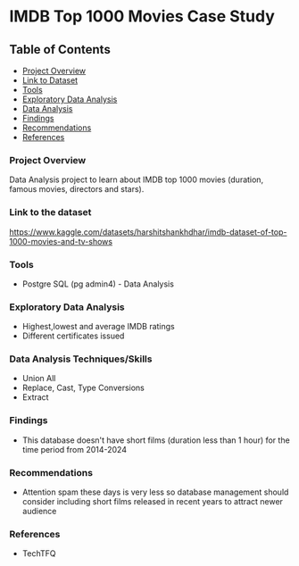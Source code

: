 # IMDB Top 1000 Movies Case Study

## Table of Contents

- [Project Overview](#project-overview)
- [Link to Dataset](#link-to-dataset)
- [Tools](#tools)
- [Exploratory Data Analysis](#exploratory-data-analysis)
- [Data Analysis](#data-analysis-techniques/skills)
- [Findings](#findings)
- [Recommendations](#recommendations)
- [References](#references)

### Project Overview
Data Analysis project to learn about IMDB top 1000 movies (duration, famous movies, directors and stars).

### Link to the dataset
https://www.kaggle.com/datasets/harshitshankhdhar/imdb-dataset-of-top-1000-movies-and-tv-shows

### Tools
- Postgre SQL (pg admin4) - Data Analysis

### Exploratory Data Analysis

- Highest,lowest and average IMDB ratings
- Different certificates issued

### Data Analysis Techniques/Skills

- Union All
- Replace, Cast, Type Conversions
- Extract

### Findings

- This database doesn't have short films (duration less than 1 hour) for the time period from 2014-2024

### Recommendations
- Attention spam these days is very less so database management should consider including short films released in recent years to attract newer audience

### References

- TechTFQ

